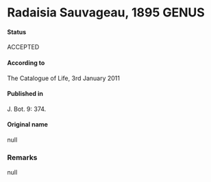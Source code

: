 # Radaisia Sauvageau, 1895 GENUS

#### Status
ACCEPTED

#### According to
The Catalogue of Life, 3rd January 2011

#### Published in
J. Bot. 9: 374.

#### Original name
null

### Remarks
null